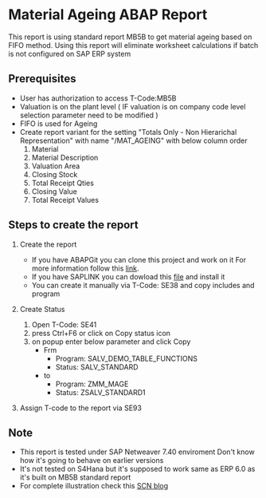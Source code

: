 # Material Ageing ABAP Report

This report is using standard report MB5B to get material ageing based on FIFO method.
Using this report will eliminate worksheet calculations if batch is not configured on SAP ERP system

## Prerequisites
* User has authorization to access T-Code:MB5B
* Valuation is on the plant level ( IF valuation is on company code level selection parameter need to be modified )
* FIFO is used for Ageing
* Create report variant for the setting "Totals Only - Non Hierarichal Representation" with name "/MAT_AGEING" with below column order
   1. Material
   2. Material Description
   3. Valuation Area
   4. Closing Stock
   5. Total Receipt Qties
   6. Closing Value
   7. Total Receipt Values


## Steps to create the report
1. Create the report
    * If you have ABAPGit you can clone this project and work on it For more information follow this [link](https://blogs.sap.com/2017/06/21/abapgit-so-easy/).
    * If you have SAPLINK you can dowload this [file](https://github.com/Ibrahem-Ahmed/Material-Ageing/blob/master/NUGG_ZMM_MAGE.nugg) and install it
    * You can create it manually via T-Code: SE38 and copy includes and program
    
2. Create Status
    1. Open T-Code: SE41
    2. press Ctrl+F6 or click on Copy status icon
    3. on popup enter below parameter and click Copy
        * Frm
            * Program: SALV_DEMO_TABLE_FUNCTIONS
            * Status: SALV_STANDARD
        * to
            * Program: ZMM_MAGE
            * Status: ZSALV_STANDARD1
            
3. Assign T-code to the report via SE93


## Note
* This report is tested under SAP Netweaver 7.40 enviroment Don't know how it's going to behave on earlier versions
* It's not tested on S4Hana but it's supposed to work same as ERP 6.0 as it's built on MB5B standard report
* For complete illustration check this [SCN blog](https://blogs.sap.com/2018/07/22/inventory-ageing-abap-report/)
